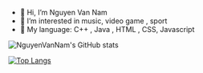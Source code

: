 - 👋 Hi, I’m Nguyen Van Nam
- 👀 I’m interested in music, video game , sport 
- 🌱 My language: C++ , Java , HTML , CSS, Javascript



![NguyenVanNam's GitHub stats](https://github-readme-stats.vercel.app/api?username=nguyennam140401&show_icons=true&theme=radical)

 [![Top Langs](https://github-readme-stats.vercel.app/api/top-langs/?username=nguyennam140401&layout=compact)](https://github.com/nguyennam140401)
